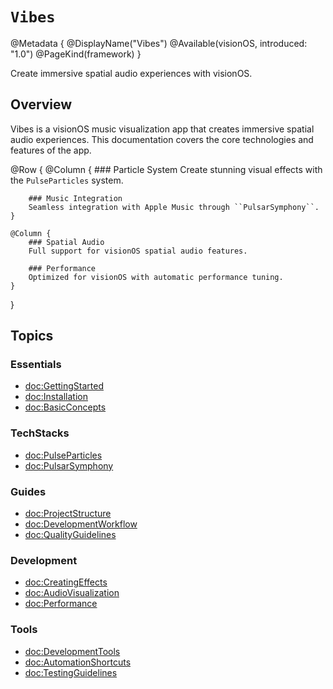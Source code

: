 # ``Vibes``

@Metadata {
    @DisplayName("Vibes")
    @Available(visionOS, introduced: "1.0")
    @PageKind(framework)
}

Create immersive spatial audio experiences with visionOS.

## Overview

Vibes is a visionOS music visualization app that creates immersive spatial audio experiences. 
This documentation covers the core technologies and features of the app.

@Row {
    @Column {
        ### Particle System
        Create stunning visual effects with the ``PulseParticles`` system.
        
        ### Music Integration
        Seamless integration with Apple Music through ``PulsarSymphony``.
    }
    
    @Column {
        ### Spatial Audio
        Full support for visionOS spatial audio features.
        
        ### Performance
        Optimized for visionOS with automatic performance tuning.
    }
}

## Topics

### Essentials

- <doc:GettingStarted>
- <doc:Installation>
- <doc:BasicConcepts>

### TechStacks

- <doc:PulseParticles>
- <doc:PulsarSymphony>

### Guides

- <doc:ProjectStructure>
- <doc:DevelopmentWorkflow>
- <doc:QualityGuidelines>

### Development

- <doc:CreatingEffects>
- <doc:AudioVisualization>
- <doc:Performance>

### Tools

- <doc:DevelopmentTools>
- <doc:AutomationShortcuts>
- <doc:TestingGuidelines> 